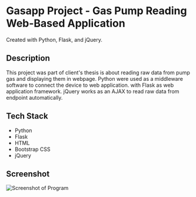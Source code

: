 # Gasapp Project - Gas Pump Reading Web-Based Application

Created with Python, Flask, and jQuery.

## Description

This project was part of client's thesis is about reading raw data from pump gas and displaying them in webpage.
Python were used as a middleware software to connect the device to web application.
with Flask as web application framework.
jQuery works as an AJAX to read raw data from endpoint automatically.

## Tech Stack

- Python
- Flask
- HTML
- Bootstrap CSS
- jQuery

## Screenshot

![Screenshot of Program](https://github.com/MHervian/Gasapp-project/screenshot.png)
